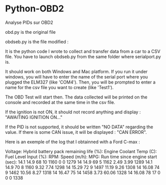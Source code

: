 # Python-OBD2
Analyse PIDs sur OBD2

obd.py is the original file

obdseb.py is the file modified :

It is the python code I wrote to collect and transfer data from a car to a CSV file.
You have to launch obdseb.py from the same folder where serialport.py is.

It should work on both Windows and Mac platform.
If you run it under windows, you will have to enter the name of the serial port where you plugged the ELM327 (like 'COM4').
Then, you will be prompted to enter a name for the csv file you want to create (like 'Test1').

The OBD Test will start then.
The data collected will be printed on the console and recorded at the same time in the csv file.

If the ignition is not ON, it should not record anything and display :
"AWAITING IGNITION ON..."

If the PID is not supported, it should be written "NO DATA" regarding the value.
If there is some CAN issue, it will be displayed : "CAN ERROR".

Here is an exemple of the log that I obtainned with a Ford C-max :

Voltage:
Hybrid battery pack remaining life (%):	Engine Coolant Temp (C):	Fuel Level Input (%):	RPM:	Speed (m/h):	MPG:	Run time since engine start (sec):
14.1	14.9	68	10	1160	0	0	1279
14	14.9	69	5	1162	2.49	3.99	1289
14.1	14.9	70	8	1160	9.32	7.74	1298
14	15.29	72	9	1497	11.19	9.26	1308
14	16.08	74	9	1462	10.56	8.27	1318
14	16.47	75	14	1458	3.73	60.06	1328
14	16.08	78	17	0	0	0	1338

